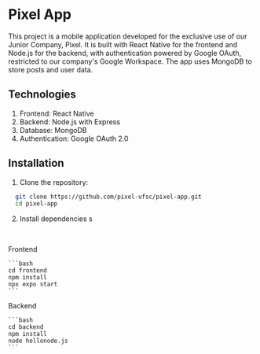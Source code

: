 # Pixel App

This project is a mobile application developed for the exclusive use of our Junior Company, Pixel. It is built with React Native for the frontend and Node.js for the backend, with authentication powered by Google OAuth, restricted to our company's Google Workspace. The app uses MongoDB to store posts and user data.

## Technologies

1. Frontend: React Native
2. Backend: Node.js with Express
3. Database: MongoDB
4. Authentication: Google OAuth 2.0

## Installation

1. Clone the repository:

```bash
  git clone https://github.com/pixel-ufsc/pixel-app.git
  cd pixel-app
```

2. Install dependencies s
<br/>

Frontend

    ```bash
    cd frontend
    npm install
    npx expo start
    ```

Backend


    ```bash
    cd backend
    npm install
    node hellonode.js
    ```

